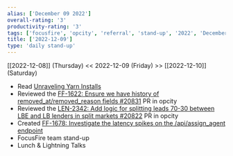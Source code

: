 ```yaml
---
alias: ['December 09 2022']
overall-rating: '3'
productivity-rating: '3'
tags: ['focusfire', 'opcity', 'referral', 'stand-up', '2022', 'December', 'Friday']
title: ['2022-12-09']
type: 'daily stand-up'
---
```

[[2022-12-08]] (Thursday) << 2022-12-09 (Friday) >> [[2022-12-10]] (Saturday)

- Read [Unraveling Yarn Installs](https://www.notion.so/Unraveling-Yarn-Installs-0cb86d1f281e4ffb8a369d47f0194f27)
- Reviewed the [FF-1622: Ensure we have history of removed_at/removed_reason fields #20831](https://github.com/Opcity/opcity/pull/20831) PR in opcity
- Reviewed the [LEN-2342: Add logic for splitting leads 70-30 between LBE and LB lenders in split markets #20822](https://github.com/Opcity/opcity/pull/20831) PR in opcity
- Created [FF-1678: Investigate the latency spikes on the /api/assign_agent endpoint](https://moveinc.atlassian.net/browse/FF-1678)
- FocusFire team stand-up
- Lunch & Lightning Talks